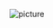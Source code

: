 <p align="center">
  <img src="https://imghost.online/ib/bOZrArUul8vGZKO_1754803161.png" alt="picture" />
</p>
